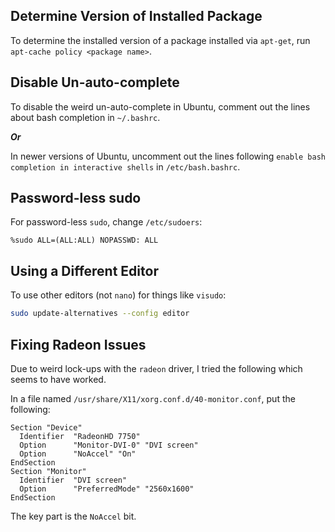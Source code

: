 Determine Version of Installed Package
--------------------------------------

To determine the installed version of a package installed via `apt-get`, run `apt-cache policy <package name>`.

Disable Un-auto-complete
------------------------

To disable the weird un-auto-complete in Ubuntu, comment out the lines about bash completion in `~/.bashrc`.

***Or***

In newer versions of Ubuntu, uncomment out the lines following `enable bash completion in interactive shells` in `/etc/bash.bashrc`.

Password-less sudo
------------------

For password-less `sudo`, change `/etc/sudoers`:

```
%sudo ALL=(ALL:ALL) NOPASSWD: ALL 
```

Using a Different Editor
------------------------

To use other editors (not `nano`) for things like `visudo`:

```bash
sudo update-alternatives --config editor 
```

Fixing Radeon Issues
--------------------

Due to weird lock-ups with the `radeon` driver, I tried the following which seems to have worked.

In a file named `/usr/share/X11/xorg.conf.d/40-monitor.conf`, put the following:

```
Section "Device"
  Identifier  "RadeonHD 7750"
  Option      "Monitor-DVI-0" "DVI screen"
  Option      "NoAccel" "On"
EndSection
Section "Monitor"
  Identifier  "DVI screen"
  Option      "PreferredMode" "2560x1600"
EndSection
```

The key part is the `NoAccel` bit.
